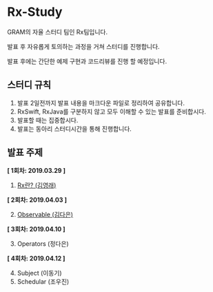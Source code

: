 # Rx-Study

GRAM의 자율 스터디 팀인 Rx팀입니다.

발표 후 자유롭게 토의하는 과정을 거쳐 스터디를 진행합니다.

발표 후에는 간단한 예제 구현과 코드리뷰를 진행 할 예정입니다.



## 스터디 규칙

1. 발표 2일전까지 발표 내용을 마크다운 파일로 정리하여 공유합니다.
2. RxSwift, RxJava를 구분하지 않고 모두 이해할 수 있는 발표를 준비합시다.
3. 발표할 때는 집중합시다.
4. 발표는 동아리 스터디시간을 통해 진행합니다.



## 발표 주제

**[ 1회차: 2019.03.29 ]**

1. [Rx란? (김영래)](https://github.com/DSM-GRAM/Rx-Study/tree/master/01_RX란%3F_김영래)

**[ 2회차: 2019.04.03 ]**

2. [Observable (김다은)](https://github.com/DSM-GRAM/Rx-Study/blob/master/02_Observable_김다은/Observable.md)

**[ 3회차: 2019.04.10 ]**

3. Operators (정다은)

**[ 4회차: 2019.04.12 ]**

4. Subject (이동기)
5. Schedular (조우진)

